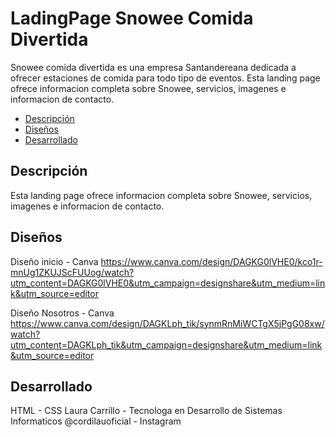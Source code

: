 # LadingPage Snowee Comida Divertida

Snowee comida divertida es una empresa Santandereana dedicada a ofrecer estaciones de comida para todo tipo de eventos.
Esta landing page ofrece informacion completa sobre Snowee, servicios, imagenes e informacion de contacto.

- [Descripción](#descripción)
- [Diseños](#diseños)
- [Desarrollado](Desarrollado)

## Descripción

Esta landing page ofrece informacion completa sobre Snowee, servicios, imagenes e informacion de contacto.


## Diseños

Diseño inicio - Canva
https://www.canva.com/design/DAGKG0lVHE0/kco1r-mnUg1ZKUJScFUUog/watch?utm_content=DAGKG0lVHE0&utm_campaign=designshare&utm_medium=link&utm_source=editor

Diseño Nosotros - Canva
https://www.canva.com/design/DAGKLph_tik/synmRnMiWCTgX5jPgG08xw/watch?utm_content=DAGKLph_tik&utm_campaign=designshare&utm_medium=link&utm_source=editor


## Desarrollado 

HTML - CSS
Laura Carrillo - Tecnologa en Desarrollo de Sistemas Informaticos
@cordilauoficial - Instagram 
